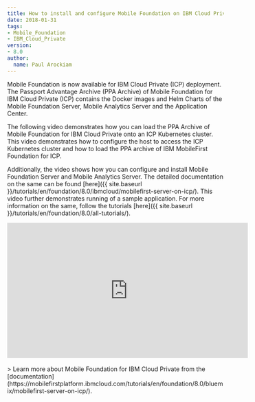 ```yaml
---
title: How to install and configure Mobile Foundation on IBM Cloud Private
date: 2018-01-31
tags:
- Mobile_Foundation
- IBM_Cloud_Private
version:
- 8.0
author:
  name: Paul Arockiam
---
```

Mobile Foundation is now available for IBM Cloud Private (ICP) deployment. The Passport Advantage Archive (PPA Archive) of Mobile Foundation for IBM Cloud Private (ICP) contains the Docker images and Helm Charts of the Mobile Foundation Server, Mobile Analytics Server and the Application Center.

The following video demonstrates how you can load the PPA Archive of Mobile Foundation for IBM Cloud Private onto an ICP Kubernetes cluster.
This video demonstrates how to configure the host to access the ICP Kubernetes cluster and how to load the PPA archive of IBM MobileFirst Foundation for ICP.

Additionally, the video shows how you can configure and install Mobile Foundation Server and Mobile Analytics Server. The detailed documentation on the same can be found [here]({{ site.baseurl }}/tutorials/en/foundation/8.0/ibmcloud/mobilefirst-server-on-icp/). This video further demonstrates running of a sample application. For more information on the same, follow the tutorials [here]({{ site.baseurl }}/tutorials/en/foundation/8.0/all-tutorials/).
<br/>
<div class="sizer">
    <div class="embed-responsive embed-responsive-16by9">
        <iframe width="560" height="315" src="https://www.youtube.com/embed/LVwTJmXNsf8?rel=0&amp;showinfo=0" frameborder="0" allow="autoplay; encrypted-media" allowfullscreen></iframe>
    </div>
</div>

<br/>
> Learn more about Mobile Foundation for IBM Cloud Private from the [documentation](https://mobilefirstplatform.ibmcloud.com/tutorials/en/foundation/8.0/bluemix/mobilefirst-server-on-icp/).
